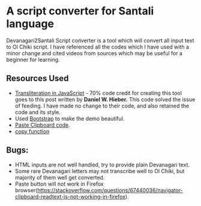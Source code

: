 # A script converter for Santali language #
Devanagari2Santali Script converter is a tool which will convert all input text to Ol Chiki script. I have referenced all the codes which I have used with a minor change and cited videos from sources which may be useful for a beginner for learning.

## Resources Used ##
* [Transliteration in JavaScript](https://medium.com/digital-linguistics/transliteration-in-javascript-99d306996752) - 70% code credit for creating this tool goes to this post written by **Daniel W. Hieber.** This code solved the issue of feeding. I have made no change to their code, and also retained the code and its style. 
* Used [Bootstrap](https://getbootstrap.com/) to make the demo beautiful.
* [Paste Clipboard code](https://www.youtube.com/watch?v=X4MZJmxwHqE).
* [copy function](https://stackoverflow.com/questions/23048550/how-to-copy-a-divs-content-to-clipboard-without-flash/38672314#38672314)

## Bugs: ##
* HTML inputs are not well handled, try to provide plain Devanagari text.
* Some rare Devanagari letters may not transcribe well to Ol Chiki, but majority of them well get converted.
* Paste button will not work in Firefox browser(https://stackoverflow.com/questions/67440036/navigator-clipboard-readtext-is-not-working-in-firefox).
